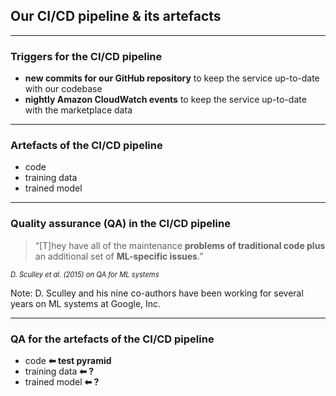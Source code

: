 ## Our CI/CD pipeline &amp; its artefacts

---

### Triggers for the CI/CD pipeline

- **new commits for our GitHub repository** to keep the service up-to-date with our codebase
- **nightly Amazon CloudWatch events** to keep the service up-to-date with the marketplace data

---

### Artefacts of the CI/CD pipeline

- code
- training data
- trained model

---

### Quality assurance (QA) in the CI/CD pipeline

> &ldquo;[T]hey have all of the maintenance **problems of traditional code plus**
> an additional set of **ML-specific issues**.&rdquo;

<cite style="font-size:0.8em">D. Sculley et al. (2015) on QA for ML systems</cite>

Note: D. Sculley and his nine co-authors have been working for several years on ML systems at Google, Inc.

---

### QA for the artefacts of the CI/CD pipeline

- code
  <strong class="fragment" data-fragment-index="1">
  <span class="fragment highlight-blue" data-fragment-index="1">⬅ test pyramid</span>
  </strong>
- training data
  <strong class="fragment" data-fragment-index="2">
  <span class="fragment highlight-blue" data-fragment-index="2">⬅ ?</span>
  </strong>
- trained model
  <strong class="fragment" data-fragment-index="2">
  <span class="fragment highlight-blue" data-fragment-index="2">⬅ ?</span>
  </strong>
